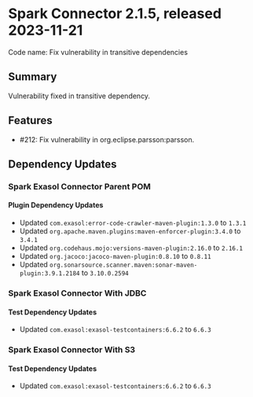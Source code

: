 # Spark Connector 2.1.5, released 2023-11-21

Code name: Fix vulnerability in transitive dependencies

## Summary
Vulnerability fixed in transitive dependency.

## Features

* #212: Fix vulnerability in org.eclipse.parsson:parsson.

## Dependency Updates

### Spark Exasol Connector Parent POM

#### Plugin Dependency Updates

* Updated `com.exasol:error-code-crawler-maven-plugin:1.3.0` to `1.3.1`
* Updated `org.apache.maven.plugins:maven-enforcer-plugin:3.4.0` to `3.4.1`
* Updated `org.codehaus.mojo:versions-maven-plugin:2.16.0` to `2.16.1`
* Updated `org.jacoco:jacoco-maven-plugin:0.8.10` to `0.8.11`
* Updated `org.sonarsource.scanner.maven:sonar-maven-plugin:3.9.1.2184` to `3.10.0.2594`

### Spark Exasol Connector With JDBC

#### Test Dependency Updates

* Updated `com.exasol:exasol-testcontainers:6.6.2` to `6.6.3`

### Spark Exasol Connector With S3

#### Test Dependency Updates

* Updated `com.exasol:exasol-testcontainers:6.6.2` to `6.6.3`
